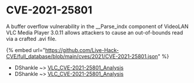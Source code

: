 # CVE-2021-25801

A buffer overflow vulnerability in the __Parse_indx component of VideoLAN VLC Media Player 3.0.11 allows attackers to cause an out-of-bounds read via a crafted .avi file.

{% embed url="https://github.com/Live-Hack-CVE/full_database/blob/main/cves/2021/CVE-2021-25801.json" %}


* DShankle ~> [VLC_CVE-2021-25801_Analysis](https://www.alice-snow.ru/2021/database/cve-2021-25801/vlc_cve-2021-25801_analysis-dshankle)
* DShankle ~> [VLC_CVE-2021-25801_Analysis](https://www.alice-snow.ru/2021/database/cve-2021-25801/vlc_cve-2021-25801_analysis-dshankle)